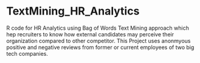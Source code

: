 # TextMining_HR_Analytics
R code for HR Analytics using Bag of Words Text Mining approach which hep recruiters to know how external candidates may perceive
their organization compared to other competitor.
This Project uses anonmyous positive and negative reviews from former or current employees of two big tech companies.
